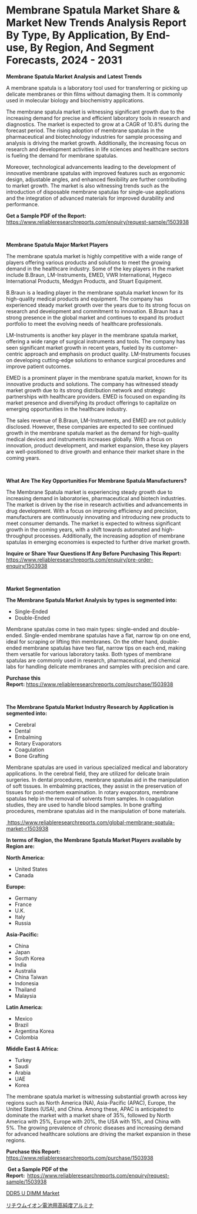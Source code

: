 <p><h1>Membrane Spatula Market Share & Market New Trends Analysis Report By Type, By Application, By End-use, By Region, And Segment Forecasts, 2024 - 2031</h1></p><p><strong>Membrane Spatula Market Analysis and Latest Trends</strong></p>
<p><p>A membrane spatula is a laboratory tool used for transferring or picking up delicate membranes or thin films without damaging them. It is commonly used in molecular biology and biochemistry applications.</p><p>The membrane spatula market is witnessing significant growth due to the increasing demand for precise and efficient laboratory tools in research and diagnostics. The market is expected to grow at a CAGR of 10.8% during the forecast period. The rising adoption of membrane spatulas in the pharmaceutical and biotechnology industries for sample processing and analysis is driving the market growth. Additionally, the increasing focus on research and development activities in life sciences and healthcare sectors is fueling the demand for membrane spatulas.</p><p>Moreover, technological advancements leading to the development of innovative membrane spatulas with improved features such as ergonomic design, adjustable angles, and enhanced flexibility are further contributing to market growth. The market is also witnessing trends such as the introduction of disposable membrane spatulas for single-use applications and the integration of advanced materials for improved durability and performance.</p></p>
<p><strong>Get a Sample PDF of the Report:&nbsp;</strong> <a href="https://www.reliableresearchreports.com/enquiry/request-sample/1503938">https://www.reliableresearchreports.com/enquiry/request-sample/1503938</a></p>
<p>&nbsp;</p>
<p><strong>Membrane Spatula Major Market Players</strong></p>
<p><p>The membrane spatula market is highly competitive with a wide range of players offering various products and solutions to meet the growing demand in the healthcare industry. Some of the key players in the market include B.Braun, LM-Instruments, EMED, VWR International, Hygeco International Products, Medgyn Products, and Stuart Equipment.</p><p>B.Braun is a leading player in the membrane spatula market known for its high-quality medical products and equipment. The company has experienced steady market growth over the years due to its strong focus on research and development and commitment to innovation. B.Braun has a strong presence in the global market and continues to expand its product portfolio to meet the evolving needs of healthcare professionals.</p><p>LM-Instruments is another key player in the membrane spatula market, offering a wide range of surgical instruments and tools. The company has seen significant market growth in recent years, fueled by its customer-centric approach and emphasis on product quality. LM-Instruments focuses on developing cutting-edge solutions to enhance surgical procedures and improve patient outcomes.</p><p>EMED is a prominent player in the membrane spatula market, known for its innovative products and solutions. The company has witnessed steady market growth due to its strong distribution network and strategic partnerships with healthcare providers. EMED is focused on expanding its market presence and diversifying its product offerings to capitalize on emerging opportunities in the healthcare industry.</p><p>The sales revenue of B.Braun, LM-Instruments, and EMED are not publicly disclosed. However, these companies are expected to see continued growth in the membrane spatula market as the demand for high-quality medical devices and instruments increases globally. With a focus on innovation, product development, and market expansion, these key players are well-positioned to drive growth and enhance their market share in the coming years.</p></p>
<p>&nbsp;</p>
<p><strong>What Are The Key Opportunities For Membrane Spatula Manufacturers?</strong></p>
<p><p>The Membrane Spatula market is experiencing steady growth due to increasing demand in laboratories, pharmaceutical and biotech industries. The market is driven by the rise in research activities and advancements in drug development. With a focus on improving efficiency and precision, manufacturers are continuously innovating and introducing new products to meet consumer demands. The market is expected to witness significant growth in the coming years, with a shift towards automated and high-throughput processes. Additionally, the increasing adoption of membrane spatulas in emerging economies is expected to further drive market growth.</p></p>
<p><strong>Inquire or Share Your Questions If Any Before Purchasing This Report:</strong> <a href="https://www.reliableresearchreports.com/enquiry/pre-order-enquiry/1503938">https://www.reliableresearchreports.com/enquiry/pre-order-enquiry/1503938</a></p>
<p>&nbsp;</p>
<p><strong>Market Segmentation</strong></p>
<p><strong>The Membrane Spatula Market Analysis by types is segmented into:</strong></p>
<p><ul><li>Single-Ended</li><li>Double-Ended</li></ul></p>
<p><p>Membrane spatulas come in two main types: single-ended and double-ended. Single-ended membrane spatulas have a flat, narrow tip on one end, ideal for scraping or lifting thin membranes. On the other hand, double-ended membrane spatulas have two flat, narrow tips on each end, making them versatile for various laboratory tasks. Both types of membrane spatulas are commonly used in research, pharmaceutical, and chemical labs for handling delicate membranes and samples with precision and care.</p></p>
<p><strong>Purchase this Report:&nbsp;</strong><a href="https://www.reliableresearchreports.com/purchase/1503938">https://www.reliableresearchreports.com/purchase/1503938</a></p>
<p>&nbsp;</p>
<p><strong>The Membrane Spatula Market Industry Research by Application is segmented into:</strong></p>
<p><ul><li>Cerebral</li><li>Dental</li><li>Embalming</li><li>Rotary Evaporators</li><li>Coagulation</li><li>Bone Grafting</li></ul></p>
<p><p>Membrane spatulas are used in various specialized medical and laboratory applications. In the cerebral field, they are utilized for delicate brain surgeries. In dental procedures, membrane spatulas aid in the manipulation of soft tissues. In embalming practices, they assist in the preservation of tissues for post-mortem examination. In rotary evaporators, membrane spatulas help in the removal of solvents from samples. In coagulation studies, they are used to handle blood samples. In bone grafting procedures, membrane spatulas aid in the manipulation of bone materials.</p></p>
<p><a href="https://www.reliableresearchreports.com/global-membrane-spatula-market-r1503938">&nbsp;https://www.reliableresearchreports.com/global-membrane-spatula-market-r1503938</a></p>
<p><strong>In terms of Region, the Membrane Spatula Market Players available by Region are:</strong></p>
<p>
    <p> <strong> North America: </strong>
        <ul>
            <li>United States</li>
            <li>Canada</li>
        </ul>
        </p> 
    <p> <strong> Europe: </strong>
        <ul>
            <li>Germany</li>
            <li>France</li>
            <li>U.K.</li>
            <li>Italy</li>
            <li>Russia</li>
        </ul>
        </p> 
    <p> <strong> Asia-Pacific: </strong>
        <ul>
            <li>China</li>
            <li>Japan</li>
            <li>South Korea</li>
            <li>India</li>
            <li>Australia</li>
            <li>China Taiwan</li>
            <li>Indonesia</li>
            <li>Thailand</li>
            <li>Malaysia</li>
        </ul>
        </p> 
    <p> <strong> Latin America: </strong>
        <ul>
            <li>Mexico</li>
            <li>Brazil</li>
            <li>Argentina Korea</li>
            <li>Colombia</li>
        </ul>
        </p> 
    <p> <strong> Middle East & Africa: </strong>
        <ul>
            <li>Turkey</li>
            <li>Saudi</li>
            <li>Arabia</li>
            <li>UAE</li>
            <li>Korea</li>
        </ul>
    </p>
    </p>
<p><p>The membrane spatula market is witnessing substantial growth across key regions such as North America (NA), Asia-Pacific (APAC), Europe, the United States (USA), and China. Among these, APAC is anticipated to dominate the market with a market share of 35%, followed by North America with 25%, Europe with 20%, the USA with 15%, and China with 5%. The growing prevalence of chronic diseases and increasing demand for advanced healthcare solutions are driving the market expansion in these regions.</p></p>
<p><strong>Purchase this Report: </strong><a href="https://www.reliableresearchreports.com/purchase/1503938">https://www.reliableresearchreports.com/purchase/1503938</a></p>
<p>&nbsp;<strong>Get a Sample PDF of the Report:&nbsp;&nbsp;</strong><a href="https://www.reliableresearchreports.com/enquiry/request-sample/1503938">https://www.reliableresearchreports.com/enquiry/request-sample/1503938</a></p>
<p><strong></strong></p>
<p><p><a href="https://issuu.com/reportprime-2/docs/ddr5-u-dimm-market-size-2030.pptx_a305360e3add12">DDR5 U DIMM Market</a></p><p><a href="https://github.com/leigh4852023/Market-Research-Report-List-1/blob/main/328768795025.md">リチウムイオン電池用高純度アルミナ</a></p></p>